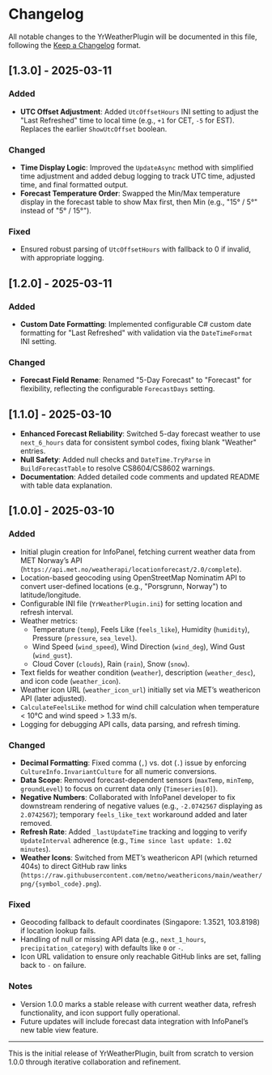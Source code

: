 # Changelog

All notable changes to the YrWeatherPlugin will be documented in this file, following the [Keep a Changelog](https://keepachangelog.com/en/1.0.0/) format.

## [1.3.0] - 2025-03-11

### Added
- **UTC Offset Adjustment**: Added `UtcOffsetHours` INI setting to adjust the "Last Refreshed" time to local time (e.g., `+1` for CET, `-5` for EST). Replaces the earlier `ShowUtcOffset` boolean.

### Changed
- **Time Display Logic**: Improved the `UpdateAsync` method with simplified time adjustment and added debug logging to track UTC time, adjusted time, and final formatted output.
- **Forecast Temperature Order**: Swapped the Min/Max temperature display in the forecast table to show Max first, then Min (e.g., "15° / 5°" instead of "5° / 15°").

### Fixed
- Ensured robust parsing of `UtcOffsetHours` with fallback to 0 if invalid, with appropriate logging.

## [1.2.0] - 2025-03-11

### Added
- **Custom Date Formatting**: Implemented configurable C# custom date formatting for "Last Refreshed" with validation via the `DateTimeFormat` INI setting.

### Changed
- **Forecast Field Rename**: Renamed "5-Day Forecast" to "Forecast" for flexibility, reflecting the configurable `ForecastDays` setting.

## [1.1.0] - 2025-03-10
- **Enhanced Forecast Reliability**: Switched 5-day forecast weather to use `next_6_hours` data for consistent symbol codes, fixing blank "Weather" entries.
- **Null Safety**: Added null checks and `DateTime.TryParse` in `BuildForecastTable` to resolve CS8604/CS8602 warnings.
- **Documentation**: Added detailed code comments and updated README with table data explanation.

## [1.0.0] - 2025-03-10

### Added
- Initial plugin creation for InfoPanel, fetching current weather data from MET Norway’s API (`https://api.met.no/weatherapi/locationforecast/2.0/complete`).
- Location-based geocoding using OpenStreetMap Nominatim API to convert user-defined locations (e.g., "Porsgrunn, Norway") to latitude/longitude.
- Configurable INI file (`YrWeatherPlugin.ini`) for setting location and refresh interval.
- Weather metrics:
  - Temperature (`temp`), Feels Like (`feels_like`), Humidity (`humidity`), Pressure (`pressure`, `sea_level`).
  - Wind Speed (`wind_speed`), Wind Direction (`wind_deg`), Wind Gust (`wind_gust`).
  - Cloud Cover (`clouds`), Rain (`rain`), Snow (`snow`).
- Text fields for weather condition (`weather`), description (`weather_desc`), and icon code (`weather_icon`).
- Weather icon URL (`weather_icon_url`) initially set via MET’s weathericon API (later adjusted).
- `CalculateFeelsLike` method for wind chill calculation when temperature < 10°C and wind speed > 1.33 m/s.
- Logging for debugging API calls, data parsing, and refresh timing.

### Changed
- **Decimal Formatting**: Fixed comma (`,`) vs. dot (`.`) issue by enforcing `CultureInfo.InvariantCulture` for all numeric conversions.
- **Data Scope**: Removed forecast-dependent sensors (`maxTemp`, `minTemp`, `groundLevel`) to focus on current data only (`Timeseries[0]`).
- **Negative Numbers**: Collaborated with InfoPanel developer to fix downstream rendering of negative values (e.g., `-2.0742567` displaying as `2.0742567`); temporary `feels_like_text` workaround added and later removed.
- **Refresh Rate**: Added `_lastUpdateTime` tracking and logging to verify `UpdateInterval` adherence (e.g., `Time since last update: 1.02 minutes`).
- **Weather Icons**: Switched from MET’s weathericon API (which returned 404s) to direct GitHub raw links (`https://raw.githubusercontent.com/metno/weathericons/main/weather/png/{symbol_code}.png`).

### Fixed
- Geocoding fallback to default coordinates (Singapore: 1.3521, 103.8198) if location lookup fails.
- Handling of null or missing API data (e.g., `next_1_hours`, `precipitation_category`) with defaults like `0` or `-`.
- Icon URL validation to ensure only reachable GitHub links are set, falling back to `-` on failure.

### Notes
- Version 1.0.0 marks a stable release with current weather data, refresh functionality, and icon support fully operational.
- Future updates will include forecast data integration with InfoPanel’s new table view feature.

---

This is the initial release of YrWeatherPlugin, built from scratch to version 1.0.0 through iterative collaboration and refinement.